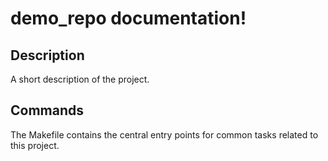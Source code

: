 # demo_repo documentation!

## Description

A short description of the project.

## Commands

The Makefile contains the central entry points for common tasks related to this project.


